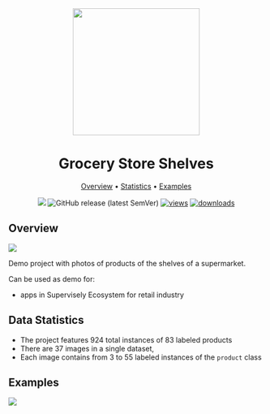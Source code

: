 <div align="center" markdown>
<img src="https://i.imgur.com/UdBujFN.png" width="250"/>

# Grocery Store Shelves

<p align="center">
  <a href="#overview">Overview</a> •
  <a href="#overview">Statistics</a> •
  <a href="#data-rights">Examples</a>
</p>

[![](https://img.shields.io/badge/slack-chat-green.svg?logo=slack)](https://supervise.ly/slack) 
![GitHub release (latest SemVer)](https://img.shields.io/github/v/release/supervisely-ecosystem/grocery-store-shelves)
[![views](https://app.supervise.ly/public/api/v3/ecosystem.counters?repo=supervisely-ecosystem/grocery-store-shelves&counter=views&label=views)](https://supervise.ly)
[![downloads](https://app.supervise.ly/public/api/v3/ecosystem.counters?repo=supervisely-ecosystem/grocery-store-shelves&counter=downloads&label=downloads)](https://supervise.ly)

</div>


## Overview 

<img src="x"/>

Demo project with photos of products of the shelves of a supermarket.  

Can be used as demo for:
- apps in Supervisely Ecosystem for retail industry



## Data Statistics

- The project features 924 total instances of 83 labeled products
- There are 37 images in a single dataset, 
- Each image contains from 3 to 55 labeled instances of the `product` class

## Examples

<img src="x"/>

  
